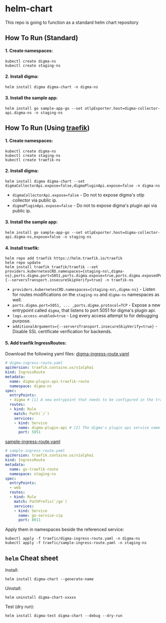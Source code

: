 # helm-chart
This repo is going to function as a standard helm chart repository

## How To Run (Standard)
#### 1. Create namespaces:
```
kubectl create digma-ns
kubectl create staging-ns
```
#### 2. Install digma:
```
helm install digma digma-chart -n digma-ns
```
#### 3. Install the sample app:
```
helm install go sample-app-go --set otlpExporter.host=digma-collector-api.digma-ns -n staging-ns
```

## How To Run (Using [traefik](https://github.com/traefik/traefik))
#### 1. Create namespaces:
```
kubectl create digma-ns
kubectl create staging-ns
kubectl create traefik-ns
```

#### 2. Install digma:
```
helm install digma digma-chart --set digmaCollectorApi.expose=false,digmaPluginApi.expose=false -n digma-ns
```
- `digmaCollectorApi.expose=false` - Do not to expose digma's otlp collector via public ip.
- `digmaPluginApi.expose=false` - Do not to expose digma's plugin api via public ip.


#### 3. Install the sample app:
```
helm install go sample-app-go --set otlpExporter.host=digma-collector-api.digma-ns,expose=false -n staging-ns
```

#### 4. Install traefik:
```
helm repo add traefik https://helm.traefik.io/traefik
helm repo update
helm install traefik traefik/traefik --set providers.kubernetesCRD.namespaces={staging-ns\,digma-ns},ports.digma.port=5051,ports.digma.expose=true,ports.digma.exposedPort=5051,ports.digma.protocol=TCP,logs.access.enabled=true,additionalArguments={--serversTransport.insecureSkipVerify=true} -n traefik-ns
```
- `providers.kubernetesCRD.namespaces={staging-ns\,digma-ns}` - Listen for routes modifications on the `staging-ns` and `digma-ns` namespaces as well.
- `ports.digma.port=5051, ... ,ports.digma.protocol=TCP` - Expose a new entrypoint called `digma`, that listens to port 5051 for digma's plugin api.
- `logs.access.enabled=true` - Log every access attempt to for debugging purpose.
- `additionalArguments={--serversTransport.insecureSkipVerify=true}` - Disable SSL certificate verification for backends.

#### 5. Add traefik IngressRoutes:
Download the following yaml files:
[digma-ingress-route.yaml](https://github.com/digma-ai/helm-chart/blob/main/src/traefik/digma-ingress-route.yaml)
```yaml
# digma-ingress-route.yaml
apiVersion: traefik.containo.us/v1alpha1
kind: IngressRoute
metadata:
  name: digma-plugin-api-traefik-route
  namespace: digma-ns
spec:
  entryPoints:
  - digma # [1] A new entrypoint that needs to be configured in the traefik
  routes:
  - kind: Rule
    match: Path(`/`) 
    services:
    - kind: Service
      name: digma-plugin-api # [2] The digma's plugin api service name
      port: 5051
```
[sample-ingress-route.yaml](https://github.com/digma-ai/helm-chart/blob/main/src/traefik/sample-ingress-route.yaml)
```yaml
# sample-ingress-route.yaml
apiVersion: traefik.containo.us/v1alpha1
kind: IngressRoute
metadata:
  name: go-traefik-route
  namespace: staging-ns
spec:
  entryPoints:
  - web
  routes:
  - kind: Rule
    match: PathPrefix(`/go`)
    services:
    - kind: Service
      name: go-service-cip
      port: 8011
```

Apply them in namespaces beside the referenced service:
```
kubectl apply -f traefic/digma-ingress-route.yaml -n digma-ns
kubectl apply -f traefic/sample-ingress-route.yaml -n staging-ns
```

## `helm` Cheat sheet

Install:
```
helm install digma-chart --generate-name
```

Uinstall:
```
helm uninstall digma-chart-xxxxx
```

Test (dry run):
```
helm install digma-test digma-chart --debug --dry-run 
```